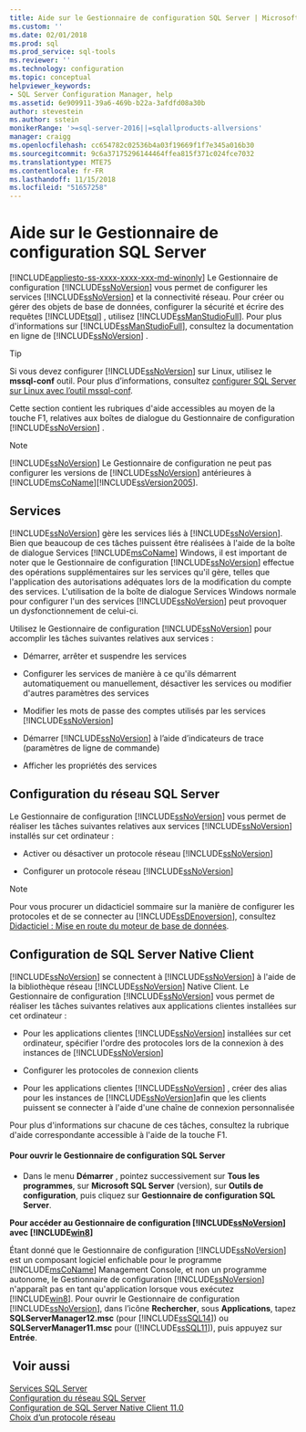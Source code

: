 ```yaml
---
title: Aide sur le Gestionnaire de configuration SQL Server | Microsoft Docs
ms.custom: ''
ms.date: 02/01/2018
ms.prod: sql
ms.prod_service: sql-tools
ms.reviewer: ''
ms.technology: configuration
ms.topic: conceptual
helpviewer_keywords:
- SQL Server Configuration Manager, help
ms.assetid: 6e909911-39a6-469b-b22a-3afdfd08a30b
author: stevestein
ms.author: sstein
monikerRange: '>=sql-server-2016||=sqlallproducts-allversions'
manager: craigg
ms.openlocfilehash: cc654782c02536b4a03f19669f1f7e345a016b30
ms.sourcegitcommit: 9c6a37175296144464ffea815f371c024fce7032
ms.translationtype: MTE75
ms.contentlocale: fr-FR
ms.lasthandoff: 11/15/2018
ms.locfileid: "51657258"
---
```

# <a name="sql-server-configuration-manager-help"></a>Aide sur le Gestionnaire de configuration SQL Server
[!INCLUDE[appliesto-ss-xxxx-xxxx-xxx-md-winonly](../../includes/appliesto-ss-xxxx-xxxx-xxx-md-winonly.md)]
  Le Gestionnaire de configuration [!INCLUDE[ssNoVersion](../../includes/ssnoversion-md.md)] vous permet de configurer les services [!INCLUDE[ssNoVersion](../../includes/ssnoversion-md.md)] et la connectivité réseau. Pour créer ou gérer des objets de base de données, configurer la sécurité et écrire des requêtes [!INCLUDE[tsql](../../includes/tsql-md.md)] , utilisez [!INCLUDE[ssManStudioFull](../../includes/ssmanstudiofull-md.md)]. Pour plus d'informations sur [!INCLUDE[ssManStudioFull](../../includes/ssmanstudiofull-md.md)], consultez la documentation en ligne de [!INCLUDE[ssNoVersion](../../includes/ssnoversion-md.md)] .  

 > [!TIP]
 > Si vous devez configurer [!INCLUDE[ssNoVersion](../../includes/ssnoversion-md.md)] sur Linux, utilisez le **mssql-conf** outil. Pour plus d’informations, consultez [configurer SQL Server sur Linux avec l’outil mssql-conf](../../linux/sql-server-linux-configure-mssql-conf.md).

 Cette section contient les rubriques d'aide accessibles au moyen de la touche F1, relatives aux boîtes de dialogue du Gestionnaire de configuration [!INCLUDE[ssNoVersion](../../includes/ssnoversion-md.md)] .  
  
> [!NOTE]  
>  [!INCLUDE[ssNoVersion](../../includes/ssnoversion-md.md)] Le Gestionnaire de configuration ne peut pas configurer les versions de [!INCLUDE[ssNoVersion](../../includes/ssnoversion-md.md)] antérieures à [!INCLUDE[msCoName](../../includes/msconame-md.md)][!INCLUDE[ssVersion2005](../../includes/ssversion2005-md.md)].  
  
## <a name="services"></a>Services  
 [!INCLUDE[ssNoVersion](../../includes/ssnoversion-md.md)] gère les services liés à [!INCLUDE[ssNoVersion](../../includes/ssnoversion-md.md)]. Bien que beaucoup de ces tâches puissent être réalisées à l'aide de la boîte de dialogue Services [!INCLUDE[msCoName](../../includes/msconame-md.md)] Windows, il est important de noter que le Gestionnaire de configuration [!INCLUDE[ssNoVersion](../../includes/ssnoversion-md.md)] effectue des opérations supplémentaires sur les services qu'il gère, telles que l'application des autorisations adéquates lors de la modification du compte des services. L'utilisation de la boîte de dialogue Services Windows normale pour configurer l'un des services [!INCLUDE[ssNoVersion](../../includes/ssnoversion-md.md)] peut provoquer un dysfonctionnement de celui-ci.  
  
 Utilisez le Gestionnaire de configuration [!INCLUDE[ssNoVersion](../../includes/ssnoversion-md.md)] pour accomplir les tâches suivantes relatives aux services :  
  
-   Démarrer, arrêter et suspendre les services  
  
-   Configurer les services de manière à ce qu'ils démarrent automatiquement ou manuellement, désactiver les services ou modifier d'autres paramètres des services  
  
-   Modifier les mots de passe des comptes utilisés par les services [!INCLUDE[ssNoVersion](../../includes/ssnoversion-md.md)]  
  
-   Démarrer [!INCLUDE[ssNoVersion](../../includes/ssnoversion-md.md)] à l’aide d’indicateurs de trace (paramètres de ligne de commande)  
  
-   Afficher les propriétés des services  
  
## <a name="sql-server-network-configuration"></a>Configuration du réseau SQL Server  
 Le Gestionnaire de configuration [!INCLUDE[ssNoVersion](../../includes/ssnoversion-md.md)] vous permet de réaliser les tâches suivantes relatives aux services [!INCLUDE[ssNoVersion](../../includes/ssnoversion-md.md)] installés sur cet ordinateur :  
  
-   Activer ou désactiver un protocole réseau [!INCLUDE[ssNoVersion](../../includes/ssnoversion-md.md)]  
  
-   Configurer un protocole réseau [!INCLUDE[ssNoVersion](../../includes/ssnoversion-md.md)]  
  
> [!NOTE]  
>  Pour vous procurer un didacticiel sommaire sur la manière de configurer les protocoles et de se connecter au [!INCLUDE[ssDEnoversion](../../includes/ssdenoversion-md.md)], consultez [Didacticiel : Mise en route du moteur de base de données](../../relational-databases/tutorial-getting-started-with-the-database-engine.md).  
  
## <a name="sql-server-native-client-configuration"></a>Configuration de SQL Server Native Client  
 [!INCLUDE[ssNoVersion](../../includes/ssnoversion-md.md)] se connectent à [!INCLUDE[ssNoVersion](../../includes/ssnoversion-md.md)] à l'aide de la bibliothèque réseau [!INCLUDE[ssNoVersion](../../includes/ssnoversion-md.md)] Native Client. Le Gestionnaire de configuration [!INCLUDE[ssNoVersion](../../includes/ssnoversion-md.md)] vous permet de réaliser les tâches suivantes relatives aux applications clientes installées sur cet ordinateur :  
  
-   Pour les applications clientes [!INCLUDE[ssNoVersion](../../includes/ssnoversion-md.md)] installées sur cet ordinateur, spécifier l'ordre des protocoles lors de la connexion à des instances de [!INCLUDE[ssNoVersion](../../includes/ssnoversion-md.md)]  
  
-   Configurer les protocoles de connexion clients  
  
-   Pour les applications clientes [!INCLUDE[ssNoVersion](../../includes/ssnoversion-md.md)] , créer des alias pour les instances de [!INCLUDE[ssNoVersion](../../includes/ssnoversion-md.md)]afin que les clients puissent se connecter à l'aide d'une chaîne de connexion personnalisée  
  
 Pour plus d'informations sur chacune de ces tâches, consultez la rubrique d'aide correspondante accessible à l'aide de la touche F1.  
  
#### <a name="to-open-sql-server-configuration-manager"></a>Pour ouvrir le Gestionnaire de configuration SQL Server  
  
-   Dans le menu **Démarrer** , pointez successivement sur **Tous les programmes**, sur **Microsoft SQL Server** (version), sur **Outils de configuration**, puis cliquez sur **Gestionnaire de configuration SQL Server**.  
  
  
 **Pour accéder au Gestionnaire de configuration [!INCLUDE[ssNoVersion](../../includes/ssnoversion-md.md)] avec [!INCLUDE[win8](../../includes/win8-md.md)]**  
  
 Étant donné que le Gestionnaire de configuration [!INCLUDE[ssNoVersion](../../includes/ssnoversion-md.md)] est un composant logiciel enfichable pour le programme [!INCLUDE[msCoName](../../includes/msconame-md.md)] Management Console, et non un programme autonome, le Gestionnaire de configuration [!INCLUDE[ssNoVersion](../../includes/ssnoversion-md.md)] n'apparaît pas en tant qu'application lorsque vous exécutez [!INCLUDE[win8](../../includes/win8-md.md)]. Pour ouvrir le Gestionnaire de configuration [!INCLUDE[ssNoVersion](../../includes/ssnoversion-md.md)], dans l’icône **Rechercher**, sous **Applications**, tapez **SQLServerManager12.msc** (pour [!INCLUDE[ssSQL14](../../includes/sssql14-md.md)]) ou **SQLServerManager11.msc** pour ([!INCLUDE[ssSQL11](../../includes/sssql11-md.md)]), puis appuyez sur **Entrée**.  
  

## <a name="see-also"></a> Voir aussi  
 [Services SQL Server](../../tools/configuration-manager/sql-server-services.md)   
 [Configuration du réseau SQL Server](../../tools/configuration-manager/sql-server-network-configuration.md)   
 [Configuration de SQL Server Native Client 11.0](../../tools/configuration-manager/sql-native-client-11-0-configuration.md)   
 [Choix d’un protocole réseau](https://msdn.microsoft.com/library/6565fb7d-b076-4447-be90-e10d0dec359a)  
  
  
